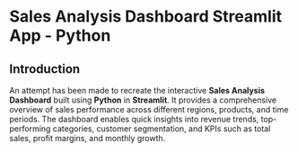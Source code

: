 #  Sales Analysis Dashboard Streamlit App - Python

##  Introduction
An attempt has been made to recreate the interactive **Sales Analysis Dashboard** built using **Python** in **Streamlit**. It provides a comprehensive overview of sales performance across different regions, products, and time periods. The dashboard enables quick insights into revenue trends, top-performing categories, customer segmentation, and KPIs such as total sales, profit margins, and monthly growth.
